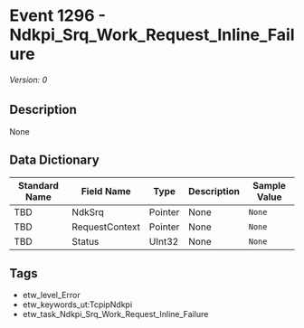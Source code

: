 # Event 1296 - Ndkpi_Srq_Work_Request_Inline_Failure
###### Version: 0

## Description
None

## Data Dictionary
|Standard Name|Field Name|Type|Description|Sample Value|
|---|---|---|---|---|
|TBD|NdkSrq|Pointer|None|`None`|
|TBD|RequestContext|Pointer|None|`None`|
|TBD|Status|UInt32|None|`None`|

## Tags
* etw_level_Error
* etw_keywords_ut:TcpipNdkpi
* etw_task_Ndkpi_Srq_Work_Request_Inline_Failure